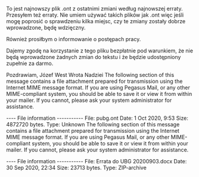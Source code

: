 To jest najnowszy plik .ont z ostatnimi zmiani według najnowszej erraty. Przesyłem też
erraty. Nie umiem używać takich plików jak .ont więc jeśli mogę poprosić o sprawdzeniu
kilka miejsc, czy te zmiany zostały dobrze wprowadzone, będę wdzięczny.

Również prosiłbym o informowanie o postępach pracy.

Dajemy zgodę na korzystanie z tego pliku bezpłatnie pod warunkiem, że nie będą
wprowadzone żadnych zmian do tekstu i że będzie udostępniony zupełnie za darmo.

Pozdrawiam,
Józef West
Wrota Nadziei
The following section of this message contains a file attachment
prepared for transmission using the Internet MIME message format.
If you are using Pegasus Mail, or any other MIME-compliant system,
you should be able to save it or view it from within your mailer.
If you cannot, please ask your system administrator for assistance.

   ---- File information -----------
     File:  pubg.ont
     Date:  1 Oct 2020, 9:53
     Size:  4872720 bytes.
     Type:  Unknown
The following section of this message contains a file attachment
prepared for transmission using the Internet MIME message format.
If you are using Pegasus Mail, or any other MIME-compliant system,
you should be able to save it or view it from within your mailer.
If you cannot, please ask your system administrator for assistance.

   ---- File information -----------
     File:  Errata do UBG 20200903.docx
     Date:  30 Sep 2020, 22:34
     Size:  23713 bytes.
     Type:  ZIP-archive
     
